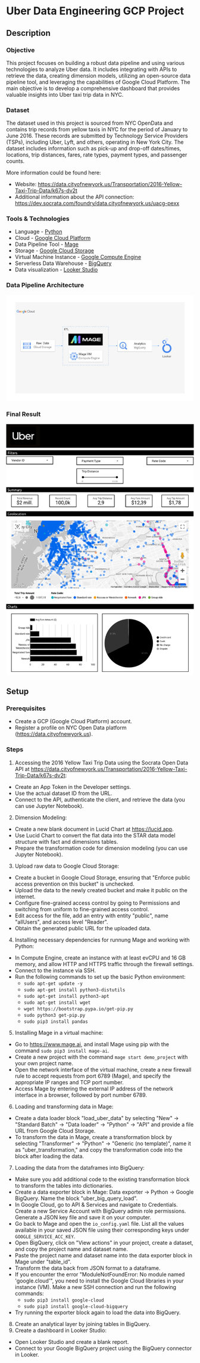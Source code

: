 # Uber Data Engineering GCP Project

## Description

### Objective

This project focuses on building a robust data pipeline and using various technologies to analyze Uber data. It includes integrating with APIs to retrieve the data, creating dimension models, utilizing an open-source data pipeline tool, and leveraging the capabilities of Google Cloud Platform. The main objective is to develop a comprehensive dashboard that provides valuable insights into Uber taxi trip data in NYC.

### Dataset

The dataset used in this project is sourced from NYC OpenData and contains trip records from yellow taxis in NYC for the period of January to June 2016. These records are submitted by Technology Service Providers (TSPs), including Uber, Lyft, and others, operating in New York City. The dataset includes information such as pick-up and drop-off dates/times, locations, trip distances, fares, rate types, payment types, and passenger counts. 

More information could be found here: 
- Website: https://data.cityofnewyork.us/Transportation/2016-Yellow-Taxi-Trip-Data/k67s-dv2t
- Additional information about the API connection: https://dev.socrata.com/foundry/data.cityofnewyork.us/uacg-pexx

### Tools & Technologies

- Language - [Python](https://www.python.org/)
- Cloud - [Google Cloud Platform](https://cloud.google.com/)
- Data Pipeline Tool - [Mage](https://www.mage.ai)
- Storage - [Google Cloud Storage](https://cloud.google.com/storage/)
- Virtual Machine Instance - [Google Compute Engine](https://cloud.google.com/compute)
- Serverless Data Warehouse - [BigQuery](https://cloud.google.com/bigquery/)
- Data visualization - [Looker Studio](https://lookerstudio.google.com/)

### Data Pipeline Architecture
![Architecture](https://github.com/umidmirzaev/uber/blob/main/images/architecture.jpg)

### Final Result
![Dashboard](https://github.com/umidmirzaev/uber/blob/main/images/Dashboard.png)
 
## Setup

### Prerequisites

- Create a GCP (Google Cloud Platform) account.
- Register a profile on NYC Open Data platform (https://data.cityofnewyork.us).


### Steps

1. Accessing the 2016 Yellow Taxi Trip Data using the Socrata Open Data API at https://data.cityofnewyork.us/Transportation/2016-Yellow-Taxi-Trip-Data/k67s-dv2t:
  - Create an App Token in the Developer settings.
  - Use the actual dataset ID from the URL.
  - Connect to the API, authenticate the client, and retrieve the data (you can use Jupyter Notebook).

2. Dimension Modeling:
  - Create a new blank document in Lucid Chart at https://lucid.app.
  - Use Lucid Chart to convert the flat data into the STAR data model structure with fact and dimensions tables.
  - Prepare the transformation code for dimension modeling (you can use Jupyter Notebook).

3. Upload raw data to Google Cloud Storage:
  - Create a bucket in Google Cloud Storage, ensuring that "Enforce public access prevention on this bucket" is unchecked.
  - Upload the data to the newly created bucket and make it public on the internet.
  - Configure fine-grained access control by going to Permissions and switching from uniform to fine-grained access control.
  - Edit access for the file, add an entry with entity "public", name "allUsers", and access level "Reader".
  - Obtain the generated public URL for the uploaded data.

4. Installing necessary dependencies for runnung Mage and working with Python:
  - In Compute Engine, create an instance with at least evCPU and 16 GB memory, and allow HTTP and HTTPS traffic through the firewall settings.
  - Connect to the instance via SSH.
  - Run the following commands to set up the basic Python environment:
    - `sudo apt-get update -y`
    - `sudo apt-get install python3-distutils`
    - `sudo apt-get install python3-apt`
    - `sudo apt-get install wget`
    - `wget https://bootstrap.pypa.io/get-pip.py`
    - `sudo python3 get-pip.py`
    - `sudo pip3 install pandas`
  
5. Installing Mage in a virtual machine: 
  - Go to https://www.mage.ai, and install Mage using pip with the command `sudo pip3 install mage-ai`. 
  - Create a new project with the command `mage start demo_project` with your own project name. 
  - Open the network interface of the virtual machine, create a new firewall rule to accept requests from port 6789 (Mage), and specify the appropriate IP ranges and TCP port number. 
  - Access Mage by entering the external IP address of the network interface in a browser, followed by port number 6789. 

6. Loading and transforming data in Mage: 
  - Create a data loader block "load_uber_data" by selecting "New" -> "Standard Batch" -> "Data loader" -> "Python" -> "API" and provide a file URL from Google Cloud Storage. 
  - To transform the data in Mage, create a transformation block by selecting "Transformer" -> "Python" -> "Generic (no template)", name it as "uber_transformation," and copy the transformation code into the block after loading the data.

7. Loading the data from the dataframes into BigQuery:
  - Make sure you add additional code to the existing transformation block to transform the tables into dictionaries.
  - Create a data exporter block in Mage: Data exporter -> Python -> Google BigQuery. Name the block "uber_big_query_load".
  - In Google Cloud, go to API & Services and navigate to Credentials. Create a new Service Account with BigQuery admin role permissions. Generate a JSON key file and save it on your computer.
  - Go back to Mage and open the `io_config.yaml` file. List all the values available in your saved JSON file using their corresponding keys under `GOOGLE_SERVICE_ACC_KEY`.
  - Open BigQuery, click on "View actions" in your project, create a dataset, and copy the project name and dataset name.
  - Paste the project name and dataset name into the data exporter block in Mage under "table_id".
  - Transform the data back from JSON format to a dataframe.
  - If you encounter the error "ModuleNotFoundError: No module named 'google.cloud'", you need to install the Google Cloud libraries in your instance (VM). Make a new SSH connection and run the following commands:
       - `sudo pip3 install google-cloud`
       - `sudo pip3 install google-cloud-bigquery`
  - Try running the exporter block again to load the data into BigQuery.

8. Create an analytical layer by joining tables in BigQuery.
9. Create a dashboard in Looker Studio:
  - Open Looker Studio and create a blank report.
  - Connect to your Google BigQuery project using the BigQuery connector in Looker.
